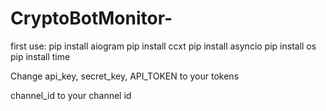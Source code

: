 # CryptoBotMonitor-

first use:
pip install aiogram
pip install ccxt
pip install asyncio
pip install os
pip install time

Change api_key, secret_key, API_TOKEN to your tokens

channel_id to your channel id

